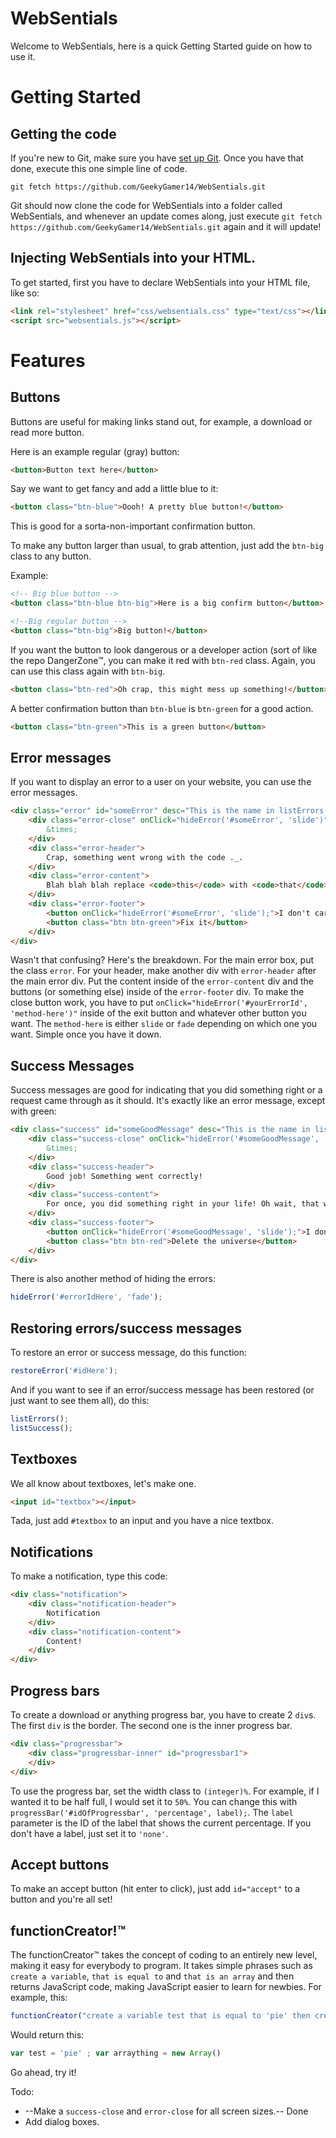 WebSentials
===

Welcome to WebSentials, here is a quick Getting Started guide on how to use it.

Getting Started
=

Getting the code
-

If you're new to Git, make sure you have [set up Git](https://help.github.com/articles/set-up-git). Once you have that done, execute this one simple line of code.

    git fetch https://github.com/GeekyGamer14/WebSentials.git

Git should now clone the code for WebSentials into a folder called WebSentials, and whenever an update comes along, just execute `git fetch https://github.com/GeekyGamer14/WebSentials.git` again and it will update!

Injecting WebSentials into your HTML.
-

To get started, first you have to declare WebSentials into your HTML file, like so:

```html
<link rel="stylesheet" href="css/websentials.css" type="text/css"></link>
<script src="websentials.js"></script>
```

Features
=

Buttons
-

Buttons are useful for making links stand out, for example, a download or read more button.

Here is an example regular (gray) button:

```html
<button>Button text here</button>
```

Say we want to get fancy and add a little blue to it:

```html
<button class="btn-blue">Oooh! A pretty blue button!</button>
```
    
This is good for a sorta-non-important confirmation button.

To make any button larger than usual, to grab attention, just add the `btn-big` class to any button.

Example:

```html
<!-- Big blue button -->
<button class="btn-blue btn-big">Here is a big confirm button</button>

<!--Big regular button -->
<button class="btn-big">Big button!</button>
```

If you want the button to look dangerous or a developer action (sort of like the repo DangerZone&trade;, you can make it red with `btn-red` class. Again, you can use this class again with `btn-big`.

```html
<button class="btn-red">Oh crap, this might mess up something!</button>
```

A better confirmation button than `btn-blue` is `btn-green` for a good action.

```html
<button class="btn-green">This is a green button</button>
```

Error messages
-

If you want to display an error to a user on your website, you can use the error messages.

```html
<div class="error" id="someError" desc="This is the name in listErrors()">
	<div class="error-close" onClick="hideError('#someError', 'slide')">
		&times;
	</div>
    <div class="error-header">
        Crap, something went wrong with the code ._.
    </div>
    <div class="error-content">
        Blah blah blah replace <code>this</code> with <code>that</code> and make sure there are no errors next time, idiot.
    </div>
    <div class="error-footer">
        <button onClick="hideError('#someError', 'slide');">I don't care, go on with it.</button>
        <button class="btn btn-green">Fix it</button>
    </div>
</div>
```

Wasn't that confusing? Here's the breakdown. For the main error box, put the class `error`. For your header, make another div with `error-header` after the main error div. Put the content inside of the `error-content` div and the buttons (or something else) inside of the `error-footer` div. To make the close button work, you have to put `onClick="hideError('#yourErrorId', 'method-here')"` inside of the exit button and whatever other button you want. The `method-here` is either `slide` or `fade` depending on which one you want. Simple once you have it down.

Success Messages
-

Success messages are good for indicating that you did something right or a request came through as it should. It's exactly like an error message, except with green:

```html
<div class="success" id="someGoodMessage" desc="This is the name in listSuccess()">
	<div class="success-close" onClick="hideError('#someGoodMessage', 'slide')">
		&times;
	</div>
    <div class="success-header">
        Good job! Something went correctly!
    </div>
    <div class="success-content">
        For once, you did something right in your life! Oh wait, that was the server. Nevermind, go back to your non-right life.
    </div>
    <div class="success-footer">
        <button onClick="hideError('#someGoodMessage', 'slide');">I don't care, go on with it.</button>
        <button class="btn btn-red">Delete the universe</button>
    </div>
</div>
```

There is also another method of hiding the errors:

```javascript
hideError('#errorIdHere', 'fade');
```

Restoring errors/success messages
-

To restore an error or success message, do this function:

```javascript
restoreError('#idHere');
```

And if you want to see if an error/success message has been restored (or just want to see them all), do this:

```javascript
listErrors();
listSuccess();
```

Textboxes
-

We all know about textboxes, let's make one.

```html
<input id="textbox"></input>
```

Tada, just add `#textbox` to an input and you have a nice textbox.

Notifications
-

To make a notification, type this code:

```html
<div class="notification">
    <div class="notification-header">
        Notification
    </div>
    <div class="notification-content">
        Content!
    </div>
</div>
```

Progress bars
-

To create a download or anything progress bar, you have to create 2 `div`s.
The first `div` is the border. The second one is the inner progress bar.

```html
<div class="progressbar">
    <div class="progressbar-inner" id="progressbar1">
    </div>
</div>
```

To use the progress bar, set the width class to `(integer)%`. For example, if I wanted it to be half full, I would set it to `50%`. You can change this with `progressBar('#idOfProgressbar', 'percentage', label);`. The `label` parameter is the ID of the label that shows the current percentage. If you don't have a label, just set it to `'none'`.

Accept buttons
-

To make an accept button (hit enter to click), just add `id="accept"` to a button and you're all set!

functionCreator!&trade;
-

The functionCreator&trade; takes the concept of coding to an entirely new level, making it easy for everybody to program. It takes simple phrases such as `create a variable`, `that is equal to` and `that is an array` and then returns JavaScript code, making JavaScript easier to learn for newbies. For example, this:

```javascript
functionCreator("create a variable test that is equal to 'pie' then create a variable arraything that is an array");
```

Would return this:

```javascript
var test = 'pie' ; var arraything = new Array()
```

Go ahead, try it!

Todo:

 - --Make a `success-close` and `error-close` for all screen sizes.-- Done
 - Add dialog boxes.
